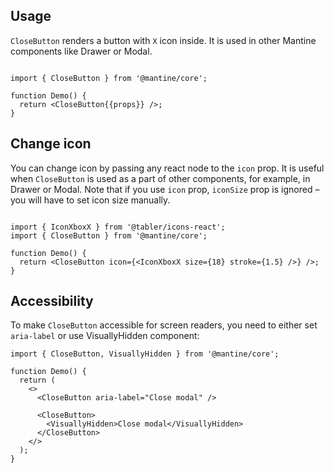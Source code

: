 ## Usage

`CloseButton` renders a button with `X` icon inside. It is used in other Mantine components like Drawer or Modal.

```

import { CloseButton } from '@mantine/core';

function Demo() {
  return <CloseButton{{props}} />;
}
```

## Change icon

You can change icon by passing any react node to the `icon` prop. It is useful when `CloseButton` is used as a part of other components, for example, in Drawer or Modal. Note that if you use `icon` prop, `iconSize` prop is ignored – you will have to set icon size manually.

```

import { IconXboxX } from '@tabler/icons-react';
import { CloseButton } from '@mantine/core';

function Demo() {
  return <CloseButton icon={<IconXboxX size={18} stroke={1.5} />} />;
}
```

## Accessibility

To make `CloseButton` accessible for screen readers, you need to either set `aria-label` or use VisuallyHidden component:

```tsx
import { CloseButton, VisuallyHidden } from '@mantine/core';

function Demo() {
  return (
    <>
      <CloseButton aria-label="Close modal" />

      <CloseButton>
        <VisuallyHidden>Close modal</VisuallyHidden>
      </CloseButton>
    </>
  );
}
```
